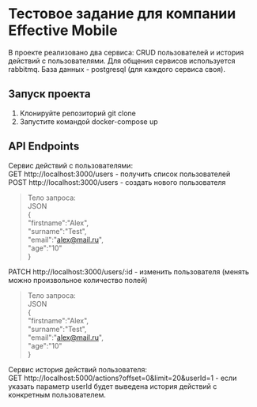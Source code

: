 # Тестовое задание для компании Effective Mobile

В проекте реализовано два сервиса: CRUD пользователей и история действий с пользователями. Для общения сервисов используется rabbitmq. База данных - postgresql (для каждого сервиса своя).

## Запуск проекта

 1. Клонируйте репозиторий git clone
 2. Запустите командой docker-compose up
 
## API Endpoints

Сервис действий с пользователями:     
GET http://localhost:3000/users - получить список пользователей    
POST http://localhost:3000/users - создать нового пользователя     

>Тело запроса:          
JSON      
{      
"firstname":"Alex",     
"surname":"Test",     
"email":"alex@mail.ru",     
"age":"10"     
}     

PATCH http://localhost:3000/users/:id - изменить пользователя (менять можно произвольное количество полей)     
> Тело запроса:    
> JSON    
> {    
"firstname":"Alex",     
"surname":"Test",     
"email":"alex@mail.ru",     
"age":"10"     
> }     

Сервис история действий пользователя:      
GET http://localhost:5000/actions?offset=0&limit=20&userId=1 - если указать параметр userId будет выведена история действий с конкретным пользователем.    